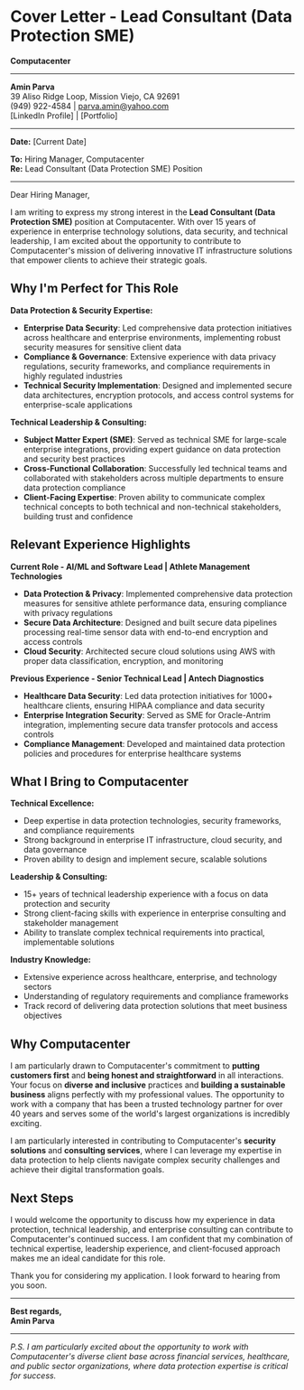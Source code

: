 # Cover Letter - Lead Consultant (Data Protection SME)
**Computacenter**

---

**Amin Parva**  
39 Aliso Ridge Loop, Mission Viejo, CA 92691  
(949) 922-4584 | parva.amin@yahoo.com  
[LinkedIn Profile] | [Portfolio]

---

**Date:** [Current Date]

**To:** Hiring Manager, Computacenter  
**Re:** Lead Consultant (Data Protection SME) Position

---

Dear Hiring Manager,

I am writing to express my strong interest in the **Lead Consultant (Data Protection SME)** position at Computacenter. With over 15 years of experience in enterprise technology solutions, data security, and technical leadership, I am excited about the opportunity to contribute to Computacenter's mission of delivering innovative IT infrastructure solutions that empower clients to achieve their strategic goals.

## **Why I'm Perfect for This Role**

**Data Protection & Security Expertise:**
- **Enterprise Data Security**: Led comprehensive data protection initiatives across healthcare and enterprise environments, implementing robust security measures for sensitive client data
- **Compliance & Governance**: Extensive experience with data privacy regulations, security frameworks, and compliance requirements in highly regulated industries
- **Technical Security Implementation**: Designed and implemented secure data architectures, encryption protocols, and access control systems for enterprise-scale applications

**Technical Leadership & Consulting:**
- **Subject Matter Expert (SME)**: Served as technical SME for large-scale enterprise integrations, providing expert guidance on data protection and security best practices
- **Cross-Functional Collaboration**: Successfully led technical teams and collaborated with stakeholders across multiple departments to ensure data protection compliance
- **Client-Facing Expertise**: Proven ability to communicate complex technical concepts to both technical and non-technical stakeholders, building trust and confidence

## **Relevant Experience Highlights**

**Current Role - AI/ML and Software Lead | Athlete Management Technologies**
- **Data Protection & Privacy**: Implemented comprehensive data protection measures for sensitive athlete performance data, ensuring compliance with privacy regulations
- **Secure Data Architecture**: Designed and built secure data pipelines processing real-time sensor data with end-to-end encryption and access controls
- **Cloud Security**: Architected secure cloud solutions using AWS with proper data classification, encryption, and monitoring

**Previous Experience - Senior Technical Lead | Antech Diagnostics**
- **Healthcare Data Security**: Led data protection initiatives for 1000+ healthcare clients, ensuring HIPAA compliance and data security
- **Enterprise Integration Security**: Served as SME for Oracle-Antrim integration, implementing secure data transfer protocols and access controls
- **Compliance Management**: Developed and maintained data protection policies and procedures for enterprise healthcare systems

## **What I Bring to Computacenter**

**Technical Excellence:**
- Deep expertise in data protection technologies, security frameworks, and compliance requirements
- Strong background in enterprise IT infrastructure, cloud security, and data governance
- Proven ability to design and implement secure, scalable solutions

**Leadership & Consulting:**
- 15+ years of technical leadership experience with a focus on data protection and security
- Strong client-facing skills with experience in enterprise consulting and stakeholder management
- Ability to translate complex technical requirements into practical, implementable solutions

**Industry Knowledge:**
- Extensive experience across healthcare, enterprise, and technology sectors
- Understanding of regulatory requirements and compliance frameworks
- Track record of delivering data protection solutions that meet business objectives

## **Why Computacenter**

I am particularly drawn to Computacenter's commitment to **putting customers first** and **being honest and straightforward** in all interactions. Your focus on **diverse and inclusive** practices and **building a sustainable business** aligns perfectly with my professional values. The opportunity to work with a company that has been a trusted technology partner for over 40 years and serves some of the world's largest organizations is incredibly exciting.

I am particularly interested in contributing to Computacenter's **security solutions** and **consulting services**, where I can leverage my expertise in data protection to help clients navigate complex security challenges and achieve their digital transformation goals.

## **Next Steps**

I would welcome the opportunity to discuss how my experience in data protection, technical leadership, and enterprise consulting can contribute to Computacenter's continued success. I am confident that my combination of technical expertise, leadership experience, and client-focused approach makes me an ideal candidate for this role.

Thank you for considering my application. I look forward to hearing from you soon.

---

**Best regards,**  
**Amin Parva**

---

*P.S. I am particularly excited about the opportunity to work with Computacenter's diverse client base across financial services, healthcare, and public sector organizations, where data protection expertise is critical for success.*



